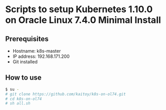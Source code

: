 # Scripts to setup Kubernetes 1.10.0 on Oracle Linux 7.4.0 Minimal Install

## Prerequisites
* Hostname: k8s-master
* IP address: 192.168.171.200
* Git installed

## How to use

```sh
$ su -
# git clone https://github.com/kaitoy/k8s-on-ol74.git
# cd k8s-on-ol74
# sh all.sh
```
